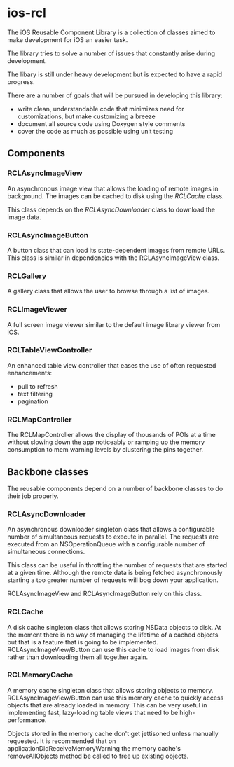 # ios-rcl

The iOS Reusable Component Library is a collection of classes aimed to make development for iOS an easier task. 

The library tries to solve a number of issues that constantly arise during development.

The libary is still under heavy development but is expected to have a rapid progress.

There are a number of goals that will be pursued in developing this library:

* write clean, understandable code that minimizes need for customizations, but make customizing a breeze 
* document all source code using Doxygen style comments
* cover the code as much as possible using unit testing

## Components
### RCLAsyncImageView

An asynchronous image view that allows the loading of remote images in background.
The images can be cached to disk using the *RCLCache* class.

This class depends on the *RCLAsyncDownloader* class to download the image data.

### RCLAsyncImageButton

A button class that can load its state-dependent images from remote URLs. This class is similar in dependencies with the RCLAsyncImageView class.

### RCLGallery

A gallery class that allows the user to browse through a list of images.

### RCLImageViewer

A full screen image viewer similar to the default image library viewer from iOS.

### RCLTableViewController

An enhanced table view controller that eases the use of often requested enhancements: 

* pull to refresh
* text filtering
* pagination

### RCLMapController

The RCLMapController allows the display of thousands of POIs at a time without slowing down 
the app noticeably or ramping up the memory consumption to mem warning levels by clustering the pins together.

## Backbone classes

The reusable components depend on a number of backbone classes to do their job properly.

### RCLAsyncDownloader
An asynchronous downloader singleton class that allows a configurable number of 
simultaneous requests to execute in parallel. The requests are executed from an 
NSOperationQueue with a configurable number of simultaneous connections.

This class can be useful in throttling the number of requests that are started 
at a given time. Although the remote data is being fetched asynchronously starting a too 
greater number of requests will bog down your application.

RCLAsyncImageView and RCLAsyncImageButton rely on this class.

### RCLCache
A disk cache singleton class that allows storing NSData objects to disk. At the moment 
there is no way of managing the lifetime of a cached objects but that is a feature that
is going to be implemented. RCLAsyncImageView/Button can use this cache to load
images from disk rather than downloading them all together again.

### RCLMemoryCache
A memory cache singleton class that allows storing objects to memory. RCLAsyncImageView/Button
can use this memory cache to quickly access objects that are already loaded in memory. This
can be very useful in implementing fast, lazy-loading table views that need to be 
high-performance.

Objects stored in the memory cache don't get jettisoned unless manually requested. It is
recommended that on applicationDidReceiveMemoryWarning the memory cache's removeAllObjects 
method be called to free up existing objects.
